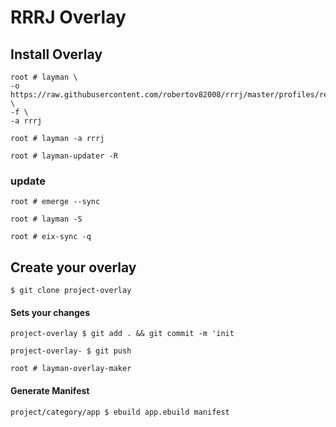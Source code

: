 # RRRJ Overlay

## Install Overlay

```
root # layman \
-o https://raw.githubusercontent.com/robertov82008/rrrj/master/profiles/repositories.xml \
-f \
-a rrrj
```

`root # layman -a rrrj`

`root # layman-updater -R`


### update

`root # emerge --sync`

`root # layman -S`

`root # eix-sync -q`


## Create your overlay

`$ git clone project-overlay`

#### Sets your changes

`project-overlay $ git add . && git commit -m 'init`

`project-overlay- $ git push`

`root # layman-overlay-maker`

#### Generate Manifest

`project/category/app $ ebuild app.ebuild manifest` 
